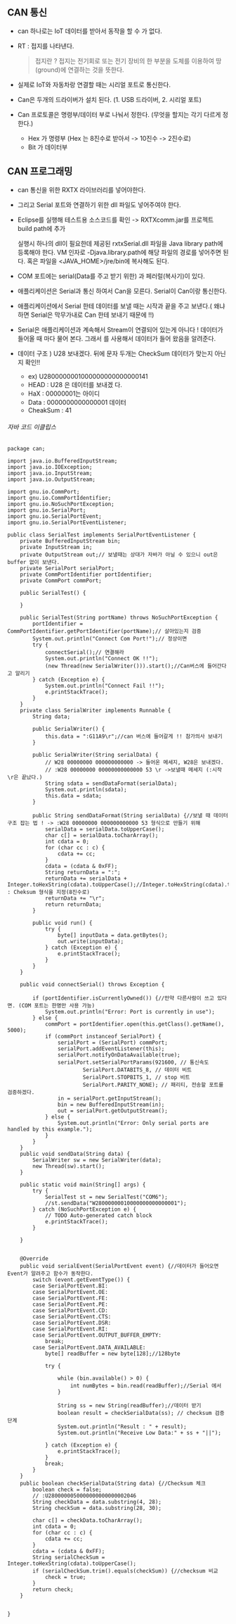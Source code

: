 ## CAN 통신

- can 하나로는 IoT 데이터를 받아서 동작을 할 수 가 없다. 

- RT : 접지를 나타낸다. 

  > 접지란 ? 접지는 전기회로 또는 전기 장비의 한 부분을 도체를 이용하여 땅(ground)에 연결하는 것을 뜻한다.

- 실제로 IoT와 자동차랑 연결할 때는 시리얼 포트로 통신한다. 
- Can은 두개의 드라이버가 설치 된다. (1. USB 드라이버, 2. 시리얼 포트)
- Can 프로토콜은 명령부/데이터 부로 나눠서 정한다. (무엇을 할지는 각기 다르게 정한다.)
  - Hex 가 명령부 (Hex 는 8진수로 받아서 -> 10진수 -> 2진수로)
  - Bit 가 데이터부

## CAN 프로그래밍

- can 통신을 위한 RXTX 라이브러리를 넣어야한다.

- 그리고 Serial 포트와 연결하기 위한 dll 파일도 넣어주여야 한다.

-    Eclipse를 실행해 테스트용 소스코드를 확인
     -> RXTXcomm.jar를 프로젝트 build path에 추가

     실행시 하나의 dll이 필요한데 
     제공된 rxtxSerial.dll 파일을 Java library path에
     등록해야 한다. VM 인자로 -Djava.library.path에
     해당 파일의 경로를 넣어주면 된다. 혹은 
     파일을 <JAVA_HOME>/jre/bin에 복사해도 된다.

- COM 포트에는 serial(Data를 주고 받기 위한) 과 페러럴(복사기)이 있다.

- 애플리케이션은 Serial과 통신 하여서 Can을 모른다. Serial이 Can이랑 통신한다. 

- 애플리케이션에서 Serial 한테 데이터를 보낼 때는 시작과 끝을 주고 보낸다.( 왜냐하면 Serial은 막무가내로 Can 한테 보내기 때문에 !!)

- Serial은 애플리케이션과 계속해서 Stream이 연결되어 있는게 아니다 !  데이터가 들어올 때 마다 물어 본다. 그래서  를 사용해서 데이터가 들어 왔음을 알려준다. 

- 데이터 구조 ) U28 보내겠다. 뒤에 문자 두개는 CheckSum 데이터가 맞는지 아닌지 확인!!  

  - ex) U2800000001000000000000000141
  - HEAD : U28 은 데이터를 보내겠 다.
  - HaX : 00000001는 아이디
  - Data : 0000000000000001 데이터
  - CheakSum : 41



###### 자바  코드 이클립스 

```jade
package can;

import java.io.BufferedInputStream;
import java.io.IOException;
import java.io.InputStream;
import java.io.OutputStream;

import gnu.io.CommPort;
import gnu.io.CommPortIdentifier;
import gnu.io.NoSuchPortException;
import gnu.io.SerialPort;
import gnu.io.SerialPortEvent;
import gnu.io.SerialPortEventListener;

public class SerialTest implements SerialPortEventListener {
	private BufferedInputStream bin;
	private InputStream in;
	private OutputStream out;// 보낼때는 상대가 자바가 아닐 수 있으니 out은 buffer 없이 보낸다.
	private SerialPort serialPort;
	private CommPortIdentifier portIdentifier;
	private CommPort commPort;

	public SerialTest() {

	}

	public SerialTest(String portName) throws NoSuchPortException {
		portIdentifier = CommPortIdentifier.getPortIdentifier(portName);// 살아있는지 검증
		System.out.println("Connect Com Port!");// 정상이면
		try {
			connectSerial();// 연결해라
			System.out.println("Connect OK !!");
			(new Thread(new SerialWriter())).start();//Can버스에 들어간다고 알리기
		} catch (Exception e) {
			System.out.println("Connect Fail !!");
			e.printStackTrace();
		}
	}
	private class SerialWriter implements Runnable {
		String data;

		public SerialWriter() {
			this.data = ":G11A9\r";//can 버스에 들어갈게 !! 참가의사 보내기
		}

		public SerialWriter(String serialData) {
			// W28 00000000 000000000000 -> 들어온 메세지, W28은 보내겠다.
			// :W28 00000000 00000000000000 53 \r ->보낼때 메세지 (:시작 \r은 끝났다.)
			String sdata = sendDataFormat(serialData);
			System.out.println(sdata);
			this.data = sdata;
		}

		public String sendDataFormat(String serialData) {//보낼 때 데이터 구조 잡는 법 ! -> :W28 00000000 000000000000 53 형식으로 만들기 위해
			serialData = serialData.toUpperCase();
			char c[] = serialData.toCharArray();
			int cdata = 0;
			for (char cc : c) {
				cdata += cc;
			}
			cdata = (cdata & 0xFF);
			String returnData = ":";
			returnData += serialData + Integer.toHexString(cdata).toUpperCase();//Integer.toHexString(cdata).toUpperCase() : Cheksum 형식을 지정(8진수로)
			returnData += "\r";
			return returnData;
		}

		public void run() {
			try {
				byte[] inputData = data.getBytes();
				out.write(inputData);
			} catch (Exception e) {
				e.printStackTrace();
			}
		}
	}

	public void connectSerial() throws Exception {

		if (portIdentifier.isCurrentlyOwned()) {//만약 다른사람이 쓰고 있다면. (COM 포트는 한명만 사용 가능)
			System.out.println("Error: Port is currently in use");
		} else {
			commPort = portIdentifier.open(this.getClass().getName(), 5000);
			if (commPort instanceof SerialPort) {
				serialPort = (SerialPort) commPort;
				serialPort.addEventListener(this);
				serialPort.notifyOnDataAvailable(true);
				serialPort.setSerialPortParams(921600, // 통신속도
						SerialPort.DATABITS_8, // 데이터 비트
						SerialPort.STOPBITS_1, // stop 비트
						SerialPort.PARITY_NONE); // 패리티, 전송할 포트를 검증하겠다.
				in = serialPort.getInputStream();
				bin = new BufferedInputStream(in);
				out = serialPort.getOutputStream();
			} else {
				System.out.println("Error: Only serial ports are handled by this example.");
			}
		}
	}
	public void sendData(String data) {
		SerialWriter sw = new SerialWriter(data);
		new Thread(sw).start();
	}

	public static void main(String[] args) {
		try {
			SerialTest st = new SerialTest("COM6");
			//st.sendData("W28000000010000000000000001");
		} catch (NoSuchPortException e) {
			// TODO Auto-generated catch block
			e.printStackTrace();
		}

	}

	
	@Override
	public void serialEvent(SerialPortEvent event) {//데이터가 들어오면 Event가 알려주고 함수가 동작한다. 
		switch (event.getEventType()) {
		case SerialPortEvent.BI:
		case SerialPortEvent.OE:
		case SerialPortEvent.FE:
		case SerialPortEvent.PE:
		case SerialPortEvent.CD:
		case SerialPortEvent.CTS:
		case SerialPortEvent.DSR:
		case SerialPortEvent.RI:
		case SerialPortEvent.OUTPUT_BUFFER_EMPTY:
			break;
		case SerialPortEvent.DATA_AVAILABLE:
			byte[] readBuffer = new byte[128];//128byte

			try {

				while (bin.available() > 0) {
					int numBytes = bin.read(readBuffer);//Serial 에서
				}

				String ss = new String(readBuffer);//데이터 받기
				boolean result = checkSerialData(ss); // checksum 검증 단계 
				System.out.println("Result : " + result);
				System.out.println("Receive Low Data:" + ss + "||");

			} catch (Exception e) {
				e.printStackTrace();
			}
			break;
		}
	}
	public boolean checkSerialData(String data) {//Checksum 체크 
		boolean check = false;
		// :U2800000050000000000000002046
		String checkData = data.substring(4, 28);
		String checkSum = data.substring(28, 30);
		
		char c[] = checkData.toCharArray();
		int cdata = 0;
		for (char cc : c) {
			cdata += cc;
		}
		cdata = (cdata & 0xFF);
		String serialCheckSum = Integer.toHexString(cdata).toUpperCase();
		if (serialCheckSum.trim().equals(checkSum)) {//checksum 비교
			check = true;
		}
		return check;
	}


}

```

